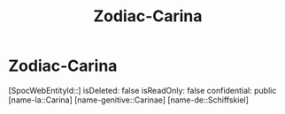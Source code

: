 ﻿---
title: "Zodiac-Carina"
type: Zodiac
tags:
- astro/Zodiac

---

# Zodiac-Carina

[SpocWebEntityId::]
isDeleted: false
isReadOnly: false
confidential: public
[name-la::Carina]
[name-genitive::Carinae]
[name-de::Schiffskiel]
